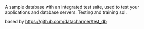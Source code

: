 

A sample database with an integrated test suite, used to test your applications and database servers. Testing and training sql.

based by https://github.com/datacharmer/test_db
